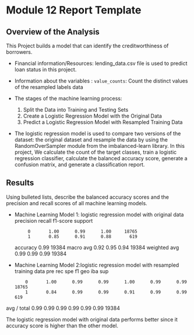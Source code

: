 # Module 12 Report Template

## Overview of the Analysis

This Project builds a model that can identify the creditworthiness of borrowers.
* Financial information/Resources:
lending_data.csv file is used to predict loan status in this project. 
* Information about the variables :
  `value_counts`: Count the distinct values of the resampled labels data
* The stages of the machine learning process:
  1. Split the Data into Training and Testing Sets
  2. Create a Logistic Regression Model with the Original Data
  3. Predict a Logistic Regression Model with Resampled Training Data

* The logistic regression model is used to compare two versions of the dataset: the original dataset and resample the data by using the RandomOverSampler module from the imbalanced-learn library. In this project, We calculate the count of the target classes, train a logistic regression classifier, calculate the balanced accuracy score, generate a confusion matrix, and generate a classification report.



## Results

Using bulleted lists, describe the balanced accuracy scores and the precision and recall scores of all machine learning models.

* Machine Learning Model 1: logistic regression model with original data
                precision    recall  f1-score   support

           0       1.00      0.99      1.00     18765
           1       0.85      0.91      0.88       619

    accuracy                           0.99     19384
   macro avg       0.92      0.95      0.94     19384
weighted avg       0.99      0.99      0.99     19384


* Machine Learning Model 2:logistic regression model with resampled training data
                  pre       rec       spe        f1       geo       iba       sup

          0       1.00      0.99      0.99      1.00      0.99      0.99     18765
          1       0.84      0.99      0.99      0.91      0.99      0.99       619

avg / total       0.99      0.99      0.99      0.99      0.99      0.99     19384


The logistic regression model with original data performs better since it accuracy score is higher than the other model.
